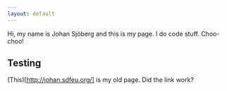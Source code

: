 ```yaml
---
layout: default
---
```

Hi, my name is Johan Sjöberg and this is my page. I do code stuff. Choo-choo!

## Testing
(This)[http://johan.sdfeu.org/] is my old page. Did the link work?
